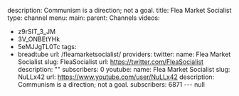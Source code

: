 description: Communism is a direction; not a goal.
title: Flea Market Socialist
type: channel
menu:
  main:
    parent: Channels
videos:
- z9rSIT_3_JM
- 3V_ONBEtYHk
- 5eMJJgTL0Tc
tags:
- breadtube
url: /fleamarketsocialist/
providers:
  twitter:
    name: Flea Market Socialist
    slug: FleaSocialist
    url: https://twitter.com/FleaSocialist
    description: ""
    subscribers: 0
  youtube:
    name: Flea Market Socialist
    slug: NuLLx42
    url: https://www.youtube.com/user/NuLLx42
    description: Communism is a direction; not a goal.
    subscribers: 6871
--- null
